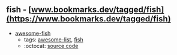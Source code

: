 fish - [www.bookmarks.dev/tagged/fish](https://www.bookmarks.dev/tagged/fish)
---
* [awesome-fish](https://github.com/jorgebucaran/awesome-fish#readme)
    * tags: [awesome-list](../tagged/awesome-list.md), [fish](../tagged/fish.md)
    * :octocat: [source code](https://github.com/jorgebucaran/awesome-fish#readme)
